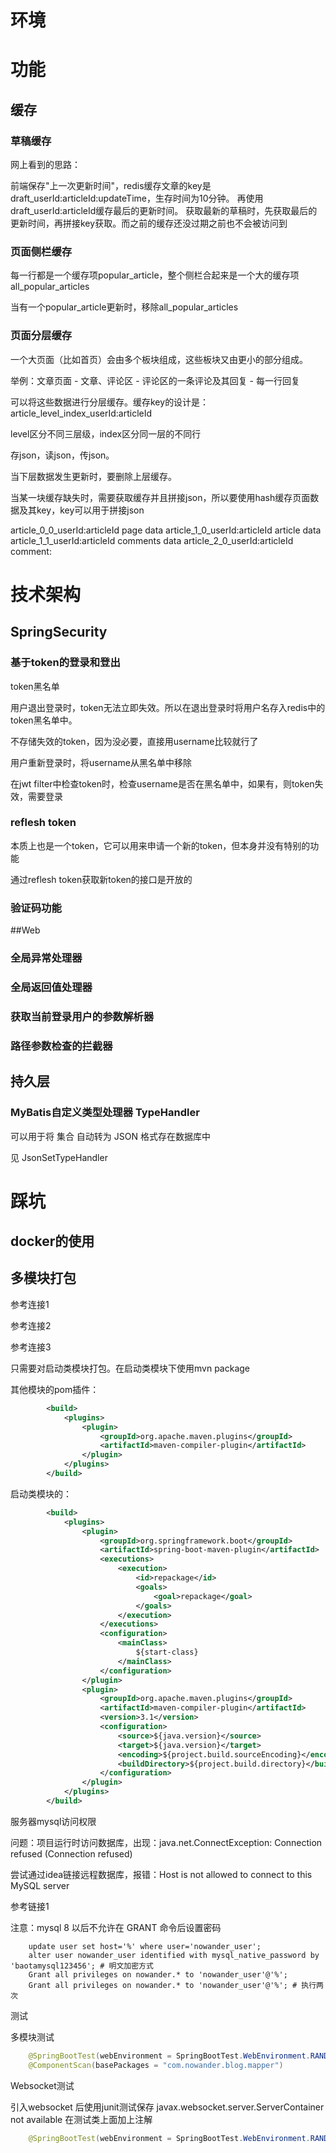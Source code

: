 # 环境

# 功能

## 缓存

### 草稿缓存

网上看到的思路：

前端保存"上一次更新时间"，redis缓存文章的key是draft_userId:articleId:updateTime，生存时间为10分钟。
再使用draft_userId:articleId缓存最后的更新时间。
获取最新的草稿时，先获取最后的更新时间，再拼接key获取。而之前的缓存还没过期之前也不会被访问到

### 页面侧栏缓存

每一行都是一个缓存项popular_article，整个侧栏合起来是一个大的缓存项all_popular_articles

当有一个popular_article更新时，移除all_popular_articles

### 页面分层缓存

一个大页面（比如首页）会由多个板块组成，这些板块又由更小的部分组成。

举例：文章页面 - 文章、评论区 - 评论区的一条评论及其回复 - 每一行回复

可以将这些数据进行分层缓存。缓存key的设计是：article_level_index_userId:articleId

level区分不同三层级，index区分同一层的不同行

存json，读json，传json。

当下层数据发生更新时，要删除上层缓存。

当某一块缓存缺失时，需要获取缓存并且拼接json，所以要使用hash缓存页面数据及其key，key可以用于拼接json

article_0_0_userId:articleId page data
article_1_0_userId:articleId article data
article_1_1_userId:articleId comments data
article_2_0_userId:articleId comment:

# 技术架构

## SpringSecurity

### 基于token的登录和登出

token黑名单

用户退出登录时，token无法立即失效。所以在退出登录时将用户名存入redis中的token黑名单中。

不存储失效的token，因为没必要，直接用username比较就行了

用户重新登录时，将username从黑名单中移除

在jwt filter中检查token时，检查username是否在黑名单中，如果有，则token失效，需要登录

### reflesh token

本质上也是一个token，它可以用来申请一个新的token，但本身并没有特别的功能

通过reflesh token获取新token的接口是开放的

### 验证码功能

##Web

### 全局异常处理器


### 全局返回值处理器

### 获取当前登录用户的参数解析器

### 路径参数检查的拦截器

## 持久层

### MyBatis自定义类型处理器 TypeHandler

可以用于将 集合 自动转为 JSON 格式存在数据库中

见 JsonSetTypeHandler

# 踩坑

## docker的使用

## 多模块打包

参考连接1

参考连接2

参考连接3

只需要对启动类模块打包。在启动类模块下使用mvn package

其他模块的pom插件：
```xml
        <build>
            <plugins>
                <plugin>
                    <groupId>org.apache.maven.plugins</groupId>
                    <artifactId>maven-compiler-plugin</artifactId>
                </plugin>
            </plugins>
        </build>
```
启动类模块的：
```xml
        <build>
            <plugins>
                <plugin>
                    <groupId>org.springframework.boot</groupId>
                    <artifactId>spring-boot-maven-plugin</artifactId>
                    <executions>
                        <execution>
                            <id>repackage</id>
                            <goals>
                                <goal>repackage</goal>
                            </goals>
                        </execution>
                    </executions>
                    <configuration>
                        <mainClass>
                            ${start-class}
                        </mainClass>
                    </configuration>
                </plugin>
                <plugin>
                    <groupId>org.apache.maven.plugins</groupId>
                    <artifactId>maven-compiler-plugin</artifactId>
                    <version>3.1</version>
                    <configuration>
                        <source>${java.version}</source>
                        <target>${java.version}</target>
                        <encoding>${project.build.sourceEncoding}</encoding>
                        <buildDirectory>${project.build.directory}</buildDirectory>
                    </configuration>
                </plugin>
            </plugins>
        </build>
```
服务器mysql访问权限

问题：项目运行时访问数据库，出现：java.net.ConnectException: Connection refused (Connection refused)

尝试通过idea链接远程数据库，报错：Host is not allowed to connect to this MySQL server

参考链接1

注意：mysql 8 以后不允许在 GRANT 命令后设置密码
```shell
    update user set host='%' where user='nowander_user';
    alter user nowander_user identified with mysql_native_password by 'baotamysql123456'; # 明文加密方式
    Grant all privileges on nowander.* to 'nowander_user'@'%';
    Grant all privileges on nowander.* to 'nowander_user'@'%'; # 执行两次
```
测试

多模块测试
```java
    @SpringBootTest(webEnvironment = SpringBootTest.WebEnvironment.RANDOM_PORT, classes = com.nowander.starter.NowanderApplication.class)
    @ComponentScan(basePackages = "com.nowander.blog.mapper")
```
Websocket测试

引入websocket 后使用junit测试保存 javax.websocket.server.ServerContainer not available
在测试类上面加上注解
```java
    @SpringBootTest(webEnvironment = SpringBootTest.WebEnvironment.RANDOM_PORT)
```